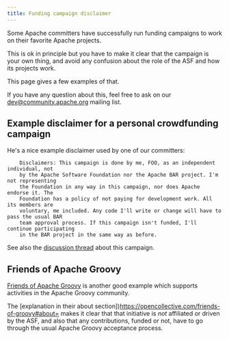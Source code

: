 ```yaml
---
title: Funding campaign disclaimer
---
```


Some Apache committers have successfully run funding campaigns to work on their favorite Apache projects.

This is ok in principle but you have to make it clear that the campaign is your own thing, and avoid any confusion about the role of the 
ASF and how its projects work.

This page gives a few examples of that.

If you have any question about this, feel free to ask on our 
[dev@community.apache.org](https://lists.apache.org/list.html?dev@community.apache.org) mailing list.

## Example disclaimer for a personal crowdfunding campaign

He's a nice example disclaimer used by one of our committers:

```text
    Disclaimers: This campaign is done by me, FOO, as an independent individual, not
    by the Apache Software Foundation nor the Apache BAR project. I'm not representing
    the Foundation in any way in this campaign, nor does Apache endorse it. The
    Foundation has a policy of not paying for development work. All its members are
    voluntary, me included. Any code I'll write or change will have to pass the usual BAR
    team approval process. If this campaign isn't funded, I'll continue participating
    in the BAR project in the same way as before.
```

See also the [discussion thread](http://mail-archives.apache.org/mod_mbox/community-dev/201310.mbox/%3Cop.w4fwv6ewovlrp5%40arsmachina%3E) about this
campaign.

## Friends of Apache Groovy

[Friends of Apache Groovy](https://opencollective.com/friends-of-groovy) is another good example which supports activities 
in the Apache Groovy community.

The [explanation in their about section])https://opencollective.com/friends-of-groovy#about= makes it clear that that 
initiative is _not_ affiliated or driven by the ASF, and also that any contributions, funded or not, have to go 
through the usual Apache Groovy acceptance process.
